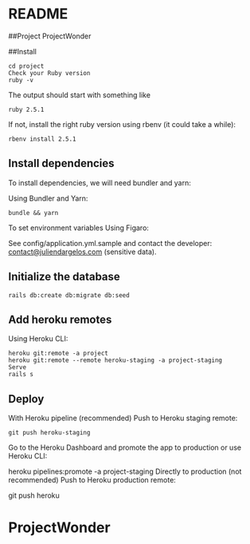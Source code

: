 # README

##Project
ProjectWonder

##Install
```
cd project
Check your Ruby version
ruby -v
```
The output should start with something like

```
ruby 2.5.1
```

If not, install the right ruby version using rbenv (it could take a while):
```
rbenv install 2.5.1
```
## Install dependencies
To install dependencies, we will need bundler and yarn:

Using Bundler and Yarn:
```
bundle && yarn
```
To set environment variables
Using Figaro:

See config/application.yml.sample and contact the developer: contact@juliendargelos.com (sensitive data).

## Initialize the database
```
rails db:create db:migrate db:seed
```
## Add heroku remotes
Using Heroku CLI:
```
heroku git:remote -a project
heroku git:remote --remote heroku-staging -a project-staging
Serve
rails s
```
## Deploy
With Heroku pipeline (recommended)
Push to Heroku staging remote:
```
git push heroku-staging
```
Go to the Heroku Dashboard and promote the app to production or use Heroku CLI:

heroku pipelines:promote -a project-staging
Directly to production (not recommended)
Push to Heroku production remote:

git push heroku
# ProjectWonder

